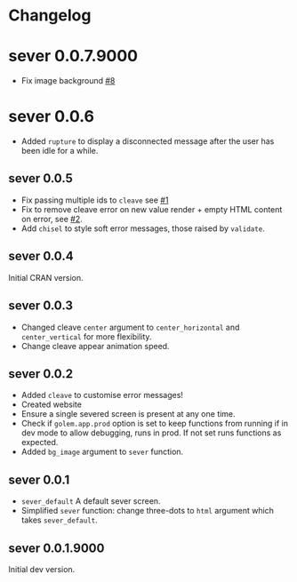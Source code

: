 # Changelog

# sever 0.0.7.9000

- Fix image background [#8](https://github.com/JohnCoene/sever/issues/8)

# sever 0.0.6

- Added `rupture` to display a disconnected message after the user has been idle for a while.

## sever 0.0.5

* Fix passing multiple ids to `cleave` see [#1](https://github.com/JohnCoene/sever/issues/1)
* Fix to remove cleave error on new value render + empty HTML content on error, see [#2](https://github.com/JohnCoene/sever/issues/2).
* Add `chisel` to style soft error messages, those raised by `validate`.

## sever 0.0.4

Initial CRAN version.

## sever 0.0.3

- Changed cleave `center` argument to `center_horizontal` and `center_vertical` for more flexibility.
- Change cleave appear animation speed.

## sever 0.0.2

- Added `cleave` to customise error messages!
- Created website
- Ensure a single severed screen is present at any one time.
- Check if `golem.app.prod` option is set to keep functions from running if in dev mode to allow debugging, runs in prod. If not set runs functions as expected.
- Added `bg_image` argument to `sever` function.

## sever 0.0.1

- `sever_default` A default sever screen.
- Simplified `sever` function: change three-dots to `html` argument which takes `sever_default`.

## sever 0.0.1.9000

Initial dev version.
